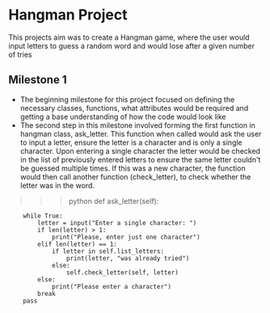 # Hangman Project
This projects aim was to create a Hangman game, where the user would input letters to guess a random word and would lose after a given number of tries

## Milestone 1
- The beginning milestone for this project focused on defining the necessary classes, functions, what attributes would be required and getting a base understanding of how the code would look like
- The second step in this milestone involved forming the first function in hangman class, ask_letter. This function when called would ask the user to input a letter, ensure the letter is a character and is only a single character. Upon entering a single character the letter would be checked in the list of previously entered letters to ensure the same letter couldn't be guessed multiple times. If this was a new character, the function would then call another function (check_letter), to check whether the letter was in the word.

>>> python
>>>     def ask_letter(self):

        while True:
            letter = input("Enter a single character: ")
            if len(letter) > 1:
                print("Please, enter just one character")
            elif len(letter) == 1:
                if letter in self.list_letters:
                    print(letter, "was already tried")
                else: 
                    self.check_letter(self, letter)
            else:
                print("Please enter a character")
            break
        pass
